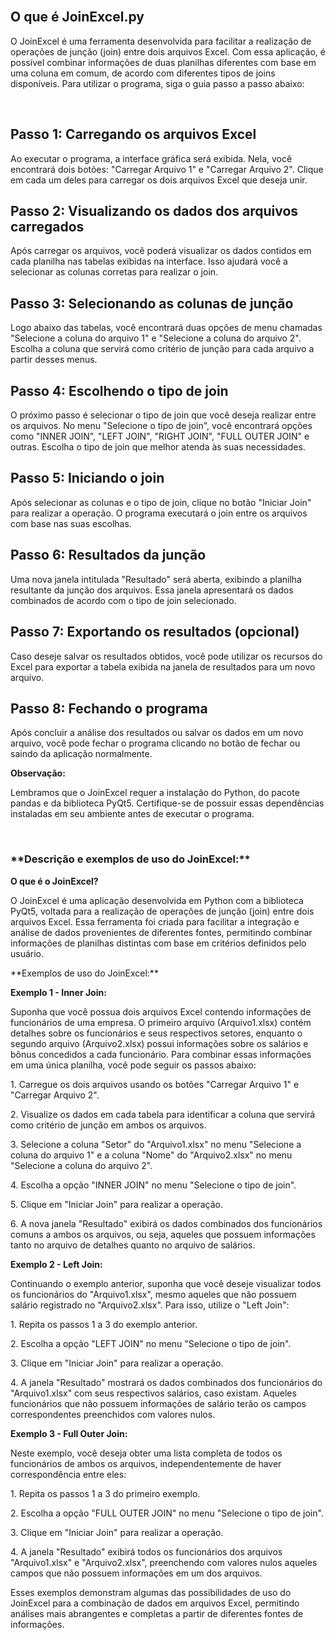 </br>
<h2>O que é JoinExcel.py</h2>
<p>O JoinExcel é uma ferramenta desenvolvida para facilitar a realização de operações de junção (join) entre dois arquivos Excel. Com essa aplicação, é possível combinar informações de duas planilhas diferentes com base em uma coluna em comum, de acordo com diferentes tipos de joins disponíveis. Para utilizar o programa, siga o guia passo a passo abaixo:</p>
</br>
<p><strong><h2>Passo 1: Carregando os arquivos Excel</h2></strong></p>
<p>Ao executar o programa, a interface gráfica será exibida. Nela, você encontrará dois botões: "Carregar Arquivo 1" e "Carregar Arquivo 2". Clique em cada um deles para carregar os dois arquivos Excel que deseja unir.</p>
<p><strong><h2>Passo 2: Visualizando os dados dos arquivos carregados</h2></strong></p>
<p>Após carregar os arquivos, você poderá visualizar os dados contidos em cada planilha nas tabelas exibidas na interface. Isso ajudará você a selecionar as colunas corretas para realizar o join.</p>
<p><strong><h2>Passo 3: Selecionando as colunas de junção</h2></strong></p>
<p>Logo abaixo das tabelas, você encontrará duas opções de menu chamadas "Selecione a coluna do arquivo 1" e "Selecione a coluna do arquivo 2". Escolha a coluna que servirá como critério de junção para cada arquivo a partir desses menus.</p>
<p><strong><h2>Passo 4: Escolhendo o tipo de join</h2></strong></p>
<p>O próximo passo é selecionar o tipo de join que você deseja realizar entre os arquivos. No menu "Selecione o tipo de join", você encontrará opções como "INNER JOIN", "LEFT JOIN", "RIGHT JOIN", "FULL OUTER JOIN" e outras. Escolha o tipo de join que melhor atenda às suas necessidades.</p>
<p><strong><h2>Passo 5: Iniciando o join</h2></strong></p>
<p>Após selecionar as colunas e o tipo de join, clique no botão "Iniciar Join" para realizar a operação. O programa executará o join entre os arquivos com base nas suas escolhas.</p>
<p><strong><h2>Passo 6: Resultados da junção</h2></strong></p>
<p>Uma nova janela intitulada "Resultado" será aberta, exibindo a planilha resultante da junção dos arquivos. Essa janela apresentará os dados combinados de acordo com o tipo de join selecionado.</p>
<p><strong><h2>Passo 7: Exportando os resultados (opcional)</h2></strong></p>
<p>Caso deseje salvar os resultados obtidos, você pode utilizar os recursos do Excel para exportar a tabela exibida na janela de resultados para um novo arquivo.</p>
<p><strong><h2>Passo 8: Fechando o programa</h2></strong></p>
<p>Após concluir a análise dos resultados ou salvar os dados em um novo arquivo, você pode fechar o programa clicando no botão de fechar ou saindo da aplicação normalmente.</p>
<p><strong>Observação:</strong></p>
<p>Lembramos que o JoinExcel requer a instalação do Python, do pacote pandas e da biblioteca PyQt5. Certifique-se de possuir essas dependências instaladas em seu ambiente antes de executar o programa.</p></br>
<p><h3>**Descrição e exemplos de uso do JoinExcel:**</h3></p>
<p><strong>O que é o JoinExcel?</strong></p>
<p>O JoinExcel é uma aplicação desenvolvida em Python com a biblioteca PyQt5, voltada para a realização de operações de junção (join) entre dois arquivos Excel. Essa ferramenta foi criada para facilitar a integração e análise de dados provenientes de diferentes fontes, permitindo combinar informações de planilhas distintas com base em critérios definidos pelo usuário.</p>
<p>**Exemplos de uso do JoinExcel:**</p>
<p><strong>Exemplo 1 - Inner Join:</strong></p>
<p>Suponha que você possua dois arquivos Excel contendo informações de funcionários de uma empresa. O primeiro arquivo (Arquivo1.xlsx) contém detalhes sobre os funcionários e seus respectivos setores, enquanto o segundo arquivo (Arquivo2.xlsx) possui informações sobre os salários e bônus concedidos a cada funcionário. Para combinar essas informações em uma única planilha, você pode seguir os passos abaixo:</p>
<p>1. Carregue os dois arquivos usando os botões "Carregar Arquivo 1" e "Carregar Arquivo 2".</p>
<p>2. Visualize os dados em cada tabela para identificar a coluna que servirá como critério de junção em ambos os arquivos.</p>
<p>3. Selecione a coluna "Setor" do "Arquivo1.xlsx" no menu "Selecione a coluna do arquivo 1" e a coluna "Nome" do "Arquivo2.xlsx" no menu "Selecione a coluna do arquivo 2".</p>
<p>4. Escolha a opção "INNER JOIN" no menu "Selecione o tipo de join".</p>
<p>5. Clique em "Iniciar Join" para realizar a operação.</p>
<p>6. A nova janela "Resultado" exibirá os dados combinados dos funcionários comuns a ambos os arquivos, ou seja, aqueles que possuem informações tanto no arquivo de detalhes quanto no arquivo de salários.</p>
<p><strong>Exemplo 2 - Left Join:</strong></p>
<p>Continuando o exemplo anterior, suponha que você deseje visualizar todos os funcionários do "Arquivo1.xlsx", mesmo aqueles que não possuem salário registrado no "Arquivo2.xlsx". Para isso, utilize o "Left Join":</p>
<p>1. Repita os passos 1 a 3 do exemplo anterior.</p>
<p>2. Escolha a opção "LEFT JOIN" no menu "Selecione o tipo de join".</p>
<p>3. Clique em "Iniciar Join" para realizar a operação.</p>
<p>4. A janela "Resultado" mostrará os dados combinados dos funcionários do "Arquivo1.xlsx" com seus respectivos salários, caso existam. Aqueles funcionários que não possuem informações de salário terão os campos correspondentes preenchidos com valores nulos.</p>
<p><strong>Exemplo 3 - Full Outer Join:</strong></p>
<p>Neste exemplo, você deseja obter uma lista completa de todos os funcionários de ambos os arquivos, independentemente de haver correspondência entre eles:</p>
<p>1. Repita os passos 1 a 3 do primeiro exemplo.</p>
<p>2. Escolha a opção "FULL OUTER JOIN" no menu "Selecione o tipo de join".</p>
<p>3. Clique em "Iniciar Join" para realizar a operação.</p>
<p>4. A janela "Resultado" exibirá todos os funcionários dos arquivos "Arquivo1.xlsx" e "Arquivo2.xlsx", preenchendo com valores nulos aqueles campos que não possuem informações em um dos arquivos.</p>
<p>Esses exemplos demonstram algumas das possibilidades de uso do JoinExcel para a combinação de dados em arquivos Excel, permitindo análises mais abrangentes e completas a partir de diferentes fontes de informações.</p>
